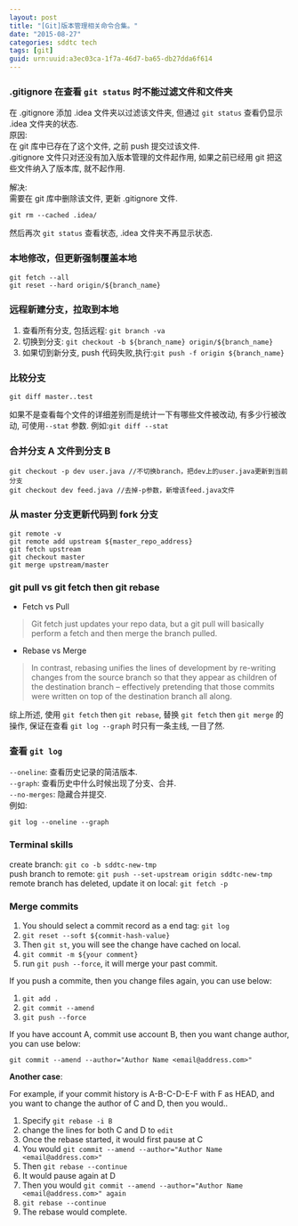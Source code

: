 ```yaml
---
layout: post
title: "[Git]版本管理相关命令合集。"
date: "2015-08-27"
categories: sddtc tech
tags: [git]
guid: urn:uuid:a3ec03ca-1f7a-46d7-ba65-db27dda6f614
---
```


### .gitignore 在查看 `git status` 时不能过滤文件和文件夹  
在 .gitignore 添加 .idea 文件夹以过滤该文件夹, 但通过 `git status` 查看仍显示 .idea 文件夹的状态.    
原因:  
在 git 库中已存在了这个文件, 之前 push 提交过该文件.    
.gitignore 文件只对还没有加入版本管理的文件起作用, 如果之前已经用 git 把这些文件纳入了版本库, 就不起作用.  

解决:  
需要在 git 库中删除该文件, 更新 .gitignore 文件.    
```vim
git rm --cached .idea/
```  
然后再次 `git status` 查看状态, .idea 文件夹不再显示状态.    
  
### 本地修改，但更新强制覆盖本地  
```vim
git fetch --all   
git reset --hard origin/${branch_name}
```
  
### 远程新建分支，拉取到本地  
1. 查看所有分支, 包括远程: `git branch -va`   
2. 切换到分支: `git checkout -b ${branch_name} origin/${branch_name}`  
3. 如果切到新分支, push 代码失败,执行:`git push -f origin ${branch_name}`  
   
### 比较分支  
```vim
git diff master..test
```  
如果不是查看每个文件的详细差别而是统计一下有哪些文件被改动, 有多少行被改动, 可使用`--stat` 参数. 例如:`git diff --stat`  
  
### 合并分支 A 文件到分支 B  
```vim
git checkout -p dev user.java //不切换branch，把dev上的user.java更新到当前分支
git checkout dev feed.java //去掉-p参数，新增该feed.java文件
```
  
### 从 master 分支更新代码到 fork 分支
```
git remote -v
git remote add upstream ${master_repo_address}
git fetch upstream
git checkout master
git merge upstream/master
```
  
### git pull vs git fetch then git rebase
* Fetch vs Pull  
> Git fetch just updates your repo data, but a git pull will basically perform a fetch and then merge the branch pulled.  
* Rebase vs Merge  
> In contrast, rebasing unifies the lines of development by re-writing changes from the source branch so that they appear as children of the destination branch – effectively pretending that those commits were written on top of the destination branch all along.  

综上所述, 使用 `git fetch` then `git rebase`, 替换 `git fetch` then `git merge` 的操作, 保证在查看 `git log --graph` 时只有一条主线, 一目了然.

### 查看 `git log`  
`--oneline`: 查看历史记录的简洁版本.  
`--graph`: 查看历史中什么时候出现了分支、合并.  
`--no-merges`: 隐藏合并提交.  
例如:
```
git log --oneline --graph
```

### Terminal skills  
create branch: `git co -b sddtc-new-tmp`  
push branch to remote: `git push --set-upstream origin sddtc-new-tmp`  
remote branch has deleted, update it on local: `git fetch -p`  

### Merge commits
1. You should select a commit record as a end tag: `git log`
2. `git reset --soft ${commit-hash-value}`
3. Then `git st`, you will see the change have cached on local.
4. `git commit -m ${your comment}`
5. run `git push --force`, it will merge your past commit.


If you push a commite, then you change files again, you can use below:

1. `git add .`  
2. `git commit --amend`  
3. `git push --force`  

If you have account A, commit use account B, then you want change author, you can use below:  

`git commit --amend --author="Author Name <email@address.com>"`  

**Another case**:  

For example, if your commit history is A-B-C-D-E-F with F as HEAD, and you want to change the author of C and D, then you would..  

1. Specify `git rebase -i B`  
2. change the lines for both C and D to `edit`  
3. Once the rebase started, it would first pause at C  
4. You would `git commit --amend --author="Author Name <email@address.com>"`  
5. Then `git rebase --continue`  
6. It would pause again at D  
7. Then you would `git commit --amend --author="Author Name <email@address.com>" again`  
8. `git rebase --continue`  
9. The rebase would complete.  



